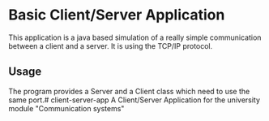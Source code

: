 # Basic Client/Server Application
This application is a java based simulation of a really simple communication between a client and a server. It is using the TCP/IP protocol.

## Usage
The program provides a Server and a Client class which need to use the same port.# client-server-app
A Client/Server Application for the university module "Communication systems"
